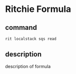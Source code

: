 # Ritchie Formula

## command

```bash
rit localstack sqs read
```

## description

description of formula
